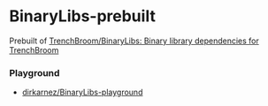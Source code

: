 BinaryLibs-prebuilt
===================
Prebuilt of [TrenchBroom/BinaryLibs: Binary library dependencies for TrenchBroom](https://github.com/TrenchBroom/BinaryLibs)

### Playground
- [dirkarnez/BinaryLibs-playground](https://github.com/dirkarnez/BinaryLibs-playground)